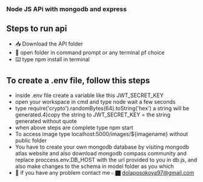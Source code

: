 ### Node JS APi with mongodb and express

## Steps to run api

 - 📥 Download the API folder
 - 📁 open folder in command prompt or any terminal pf choice
 - ⌨️ type npm install in terminal

## To create a .env file, follow this steps 
- inside .env file create a variable like this JWT_SECRET_KEY
- open your workspace in cmd and type node wait a few seconds 
- type require('crypto').randomBytes(64).toString('hex') a string will be generated.4)copy the string to JWT_SECRET_KEY = the string generated without quote
- when above steps are complete type npm start
- To access image type localhost:5000/images/${imagename} without public folder
- You have to create your own mongodb database by visiting mongodb atlas website and also download mongodb compass community and replace proccess.env.DB_HOST with the url provided to you in db.js, and also make changes to the schema in model folder as you which
 - 📧 if you have any problem contact me 👉🏿 dolaposokoya97@gmail.com 
